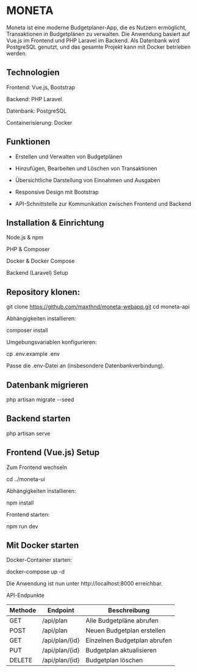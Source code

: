 <h1>MONETA</h1>

Moneta ist eine moderne Budgetplaner-App, die es Nutzern ermöglicht, Transaktionen in Budgetplänen zu verwalten. Die Anwendung basiert auf Vue.js im Frontend und PHP Laravel im Backend. Als Datenbank wird PostgreSQL genutzt, und das gesamte Projekt kann mit Docker betrieben werden.

<h2>Technologien</h2>

Frontend: Vue.js, Bootstrap

Backend: PHP Laravel

Datenbank: PostgreSQL

Containerisierung: Docker

<h2>Funktionen</h2>

- Erstellen und Verwalten von Budgetplänen

- Hinzufügen, Bearbeiten und Löschen von Transaktionen

- Übersichtliche Darstellung von Einnahmen und Ausgaben

- Responsive Design mit Bootstrap

- API-Schnittstelle zur Kommunikation zwischen Frontend und Backend

<h2>Installation & Einrichtung</h2>

Node.js & npm

PHP & Composer

Docker & Docker Compose

Backend (Laravel) Setup

<h2>Repository klonen:</h2>

git clone https://github.com/maxthnd/moneta-webapp.git
cd moneta-api

Abhängigkeiten installieren:

composer install

Umgebungsvariablen konfigurieren:

cp .env.example .env

Passe die .env-Datei an (insbesondere Datenbankverbindung).

<h2>Datenbank migrieren</h2>

php artisan migrate --seed

<h2>Backend starten</h2>

php artisan serve

<h2>Frontend (Vue.js) Setup</h2>

Zum Frontend wechseln

cd ../moneta-ui

Abhängigkeiten installieren:

npm install

Frontend starten:

npm run dev

<h2>Mit Docker starten</h2>

Docker-Container starten:

docker-compose up -d

Die Anwendung ist nun unter http://localhost:8000 erreichbar.

API-Endpunkte

| Methode | Endpoint          | Beschreibung                 |
| ------- | ----------------- | ---------------------------- |
| GET     | /api/plan      | Alle Budgetpläne abrufen     |
| POST    | /api/plan      | Neuen Budgetplan erstellen   |
| GET     | /api/plan/{id} | Einzelnen Budgetplan abrufen |
| PUT     | /api/plan/{id} | Budgetplan aktualisieren     |
| DELETE  | /api/plan/{id} | Budgetplan löschen           |

